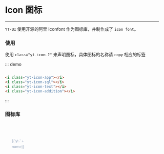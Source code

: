 <script>
  var iconList = require('@/icon.json');
  export default {
    data() {
      return {
        icons: iconList
      };
    }
  }
</script>
<style lang="scss" scoped>
  @import "../assets/styl/var.scss";
  .demo-block{
       i{
        font-size:20px;
        margin-left:20px;
       }
     
  }
    
    
  .demo-icon .source > i {
    font-size: 24px;
    color: #8492a6;
    margin: 0 20px;
    font-size: 1.5em;
    vertical-align: middle;
  }

  .icon-list {
    overflow: hidden;
    list-style: none;
    padding: 0;
    border-radius: 4px;
  }
  .icon-list li {
    float: left;
    width: 16.66%;
    text-align: center;
    height: 120px;
    line-height: 120px;
    color: #666;
    font-size: 13px;
    transition: color .15s linear;
    border: 1px solid $color-border;
    margin-right: -1px;
    margin-bottom: -1px;
    span {
      display: inline-block;
      line-height: normal;
      vertical-align: middle;
      font-family: 'Helvetica Neue',Helvetica,'PingFang SC','Hiragino Sans GB','Microsoft YaHei',SimSun,sans-serif;
      color: #99a9bf;
    }
    i {
      display: block;
      font-size: 32px;
      margin-bottom: 15px;
      color: #3f536e;
    }
    &:hover {
      color: rgb(92, 182, 255);
    }
  }
</style>

# Icon 图标

----
```YT-UI``` 使用开源的阿里 Iconfont 作为图标库，并制作成了 ```icon font```。


### 使用

使用 ```class="yt-icon-?"``` 来声明图标，具体图标的名称请 ```copy``` 相应的标签

<div class="demo-block">
  <i class="yt-icon-app"></i>
  <i class="yt-icon-sql"></i>
  <i class="yt-icon-text"></i>
  <i class="yt-icon-addition"></i>
</div>

::: demo
```html

<i class="yt-icon-app"></i>
<i class="yt-icon-sql"></i>
<i class="yt-icon-text"></i>
<i class="yt-icon-addition"></i>

```
:::

### 图标库

<ul class="icon-list">
  <li v-for="name in icons" :key="name">
    <span>
      <i :class="'yt-' + name"></i>
      {{'yt-' + name}}
    </span>
  </li>
</ul>
